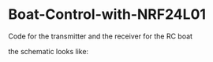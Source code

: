 # Boat-Control-with-NRF24L01
Code for the transmitter and the receiver for the RC boat

the schematic looks like:

